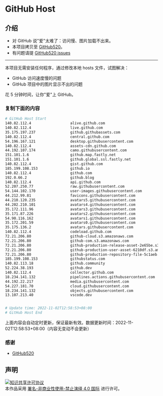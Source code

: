 # GitHub Host
## 介绍
- 对 GitHub 说"爱"太难了：访问慢、图片加载不出来。
- 本项目拷贝至 [GitHub520](https://github.com/521xueweihan/GitHub520)。
- 有问题请提 [GitHub520 issues](https://github.com/521xueweihan/GitHub520/issues/new)

---

本项目无需安装任何程序，通过修改本地 hosts 文件，试图解决：
- GitHub 访问速度慢的问题
- GitHub 项目中的图片显示不出的问题

花 5 分钟时间，让你"爱"上 GitHub。

### 复制下面的内容
```bash
# GitHub Host Start
140.82.112.4                  alive.github.com
140.82.112.4                  live.github.com
35.175.197.237                github.githubassets.com
140.82.112.4                  central.github.com
54.196.167.121                desktop.githubusercontent.com
140.82.112.4                  assets-cdn.github.com
44.192.107.174                camo.githubusercontent.com
151.101.1.6                   github.map.fastly.net
151.101.1.6                   github.global.ssl.fastly.net
140.82.112.4                  gist.github.com
185.199.108.153               github.io
140.82.112.4                  github.com
192.0.66.2                    github.blog
140.82.112.4                  api.github.com
52.207.250.77                 raw.githubusercontent.com
54.144.102.170                user-images.githubusercontent.com
44.212.99.81                  favicons.githubusercontent.com
44.210.120.235                avatars5.githubusercontent.com
44.202.210.101                avatars4.githubusercontent.com
35.172.111.96                 avatars3.githubusercontent.com
35.171.87.226                 avatars2.githubusercontent.com
54.90.116.162                 avatars1.githubusercontent.com
35.172.201.59                 avatars0.githubusercontent.com
35.175.136.2                  avatars.githubusercontent.com
140.82.112.4                  codeload.github.com
72.21.206.80                  github-cloud.s3.amazonaws.com
72.21.206.80                  github-com.s3.amazonaws.com
72.21.206.80                  github-production-release-asset-2e65be.s3.amazonaws.com
72.21.206.80                  github-production-user-asset-6210df.s3.amazonaws.com
72.21.206.80                  github-production-repository-file-5c1aeb.s3.amazonaws.com
185.199.108.153               githubstatus.com
140.82.113.18                 github.community
52.224.38.193                 github.dev
140.82.112.4                  collector.github.com
18.234.141.132                pipelines.actions.githubusercontent.com
44.192.22.217                 media.githubusercontent.com
54.227.181.70                 cloud.githubusercontent.com
18.234.141.132                objects.githubusercontent.com
13.107.213.40                 vscode.dev


# Update time: 2022-11-02T12:58:53+08:00
# GitHub Host End

```
上面内容会自动定时更新，保证最新有效。数据更新时间：2022-11-02T12:58:53+08:00（内容无变动不会更新）

### 感谢

- [GitHub520](https://github.com/521xueweihan/GitHub520)

## 声明
<a rel="license" href="https://creativecommons.org/licenses/by-nc-nd/4.0/deed.zh"><img alt="知识共享许可协议" style="border-width: 0" src="https://licensebuttons.net/l/by-nc-nd/4.0/88x31.png"></a><br>本作品采用 <a rel="license" href="https://creativecommons.org/licenses/by-nc-nd/4.0/deed.zh">署名-非商业性使用-禁止演绎 4.0 国际</a> 进行许可。